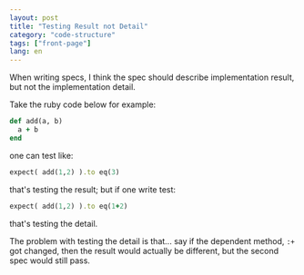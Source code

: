 ```yaml
---
layout: post
title: "Testing Result not Detail"
category: "code-structure"
tags: ["front-page"]
lang: en
---
```


When writing specs, I think the spec should describe implementation result, but 
not the implementation detail.

Take the ruby code below for example:

```ruby
def add(a, b)
  a + b
end
```

one can test like: 

```ruby
expect( add(1,2) ).to eq(3)
```

that's testing the result; but if one write test:

```ruby
expect( add(1,2) ).to eq(1+2)
```

that's testing the detail.


The problem with testing the detail is that... say if the dependent method, 
`:+` got changed, then the result would actually be different, but the second 
spec would still pass.
